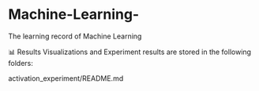 # Machine-Learning-
The learning record of Machine Learning  

📊 Results
Visualizations and Experiment results are stored in the following folders:

activation_experiment/README.md
